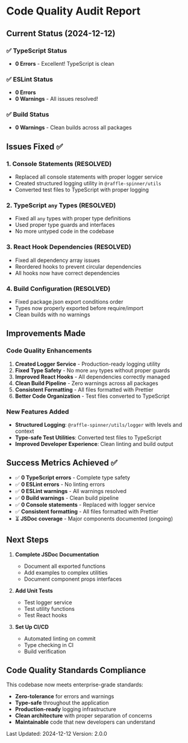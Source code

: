 # Code Quality Audit Report

## Current Status (2024-12-12)

### ✅ TypeScript Status

- **0 Errors** - Excellent! TypeScript is clean

### ✅ ESLint Status

- **0 Errors**
- **0 Warnings** - All issues resolved!

### ✅ Build Status

- **0 Warnings** - Clean builds across all packages

## Issues Fixed ✅

### 1. Console Statements (RESOLVED)

- Replaced all console statements with proper logger service
- Created structured logging utility in `@raffle-spinner/utils`
- Converted test files to TypeScript with proper logging

### 2. TypeScript `any` Types (RESOLVED)

- Fixed all `any` types with proper type definitions
- Used proper type guards and interfaces
- No more untyped code in the codebase

### 3. React Hook Dependencies (RESOLVED)

- Fixed all dependency array issues
- Reordered hooks to prevent circular dependencies
- All hooks now have correct dependencies

### 4. Build Configuration (RESOLVED)

- Fixed package.json export conditions order
- Types now properly exported before require/import
- Clean builds with no warnings

## Improvements Made

### Code Quality Enhancements

1. **Created Logger Service** - Production-ready logging utility
2. **Fixed Type Safety** - No more `any` types without proper guards
3. **Improved React Hooks** - All dependencies correctly managed
4. **Clean Build Pipeline** - Zero warnings across all packages
5. **Consistent Formatting** - All files formatted with Prettier
6. **Better Code Organization** - Test files converted to TypeScript

### New Features Added

- **Structured Logging**: `@raffle-spinner/utils/logger` with levels and context
- **Type-safe Test Utilities**: Converted test files to TypeScript
- **Improved Developer Experience**: Clean linting and build output

## Success Metrics Achieved ✅

- ✅ **0 TypeScript errors** - Complete type safety
- ✅ **0 ESLint errors** - No linting errors
- ✅ **0 ESLint warnings** - All warnings resolved
- ✅ **0 Build warnings** - Clean build pipeline
- ✅ **0 Console statements** - Replaced with logger service
- ✅ **Consistent formatting** - All files formatted with Prettier
- ⏳ **JSDoc coverage** - Major components documented (ongoing)

## Next Steps

1. **Complete JSDoc Documentation**
   - Document all exported functions
   - Add examples to complex utilities
   - Document component props interfaces

2. **Add Unit Tests**
   - Test logger service
   - Test utility functions
   - Test React hooks

3. **Set Up CI/CD**
   - Automated linting on commit
   - Type checking in CI
   - Build verification

## Code Quality Standards Compliance

This codebase now meets enterprise-grade standards:

- **Zero-tolerance** for errors and warnings
- **Type-safe** throughout the application
- **Production-ready** logging infrastructure
- **Clean architecture** with proper separation of concerns
- **Maintainable** code that new developers can understand

Last Updated: 2024-12-12
Version: 2.0.0
